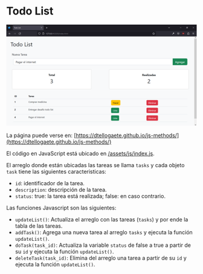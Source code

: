 # Todo List

![Todo List](/assets/img/img.png "Todo List")

La página puede verse en: [https://dtellogaete.github.io/js-methods/](https://dtellogaete.github.io/js-methods/)

El código en JavaScript está ubicado en [/assets/js/index.js](/assets/js/index.js).

El arreglo donde están ubicadas las tareas se llama `tasks` y cada objeto `task` tiene las siguientes caracteristicas:
* `id`: identificador de la tarea.
* `description`: descripción de la tarea.
* `status`: true: la tarea está realizada; false: en caso contrario.

Las funciones Javascript son las siguientes:
* `updateList()`: Actualiza el arreglo con las tareas (`tasks`) y por ende la tabla de las tareas.
* `addTask()`: Agrega una nueva tarea al arreglo `tasks` y ejecuta la función `updateList()`.
* `doTask(task_id)`: Actualiza la variable `status` de false a true a partir de su `id` y ejecuta la función `updateList()`.
* `deleteTask(task_id)`: Elimina del arreglo una tarea a partir de su `id` y ejecuta la función `updateList()`.
